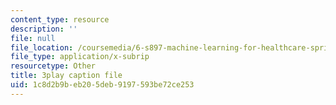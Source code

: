 ```yaml
---
content_type: resource
description: ''
file: null
file_location: /coursemedia/6-s897-machine-learning-for-healthcare-spring-2019/1c8d2b9beb205deb9197593be72ce253_MdUnh4PaGKw.vtt
file_type: application/x-subrip
resourcetype: Other
title: 3play caption file
uid: 1c8d2b9b-eb20-5deb-9197-593be72ce253
---
```

